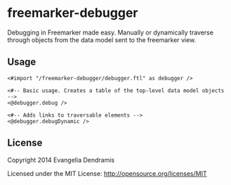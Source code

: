 # freemarker-debugger

Debugging in Freemarker made easy. Manually or dynamically traverse through objects from the data model sent to the freemarker view.

## Usage


    <#import "/freemarker-debugger/debugger.ftl" as debugger />
    
    <#-- Basic usage. Creates a table of the top-level data model objects -->
    <@debugger.debug />
    
    <#-- Adds links to traversable elements -->
    <@debugger.debugDynamic />


## License

Copyright 2014 Evangelia Dendramis

Licensed under the MIT License: http://opensource.org/licenses/MIT
